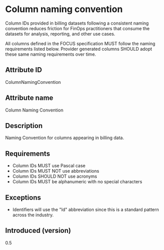 # Column naming convention

Column IDs provided in billing datasets following a consistent naming convention reduces friction for FinOps
practitioners that consume the datasets for analysis, reporting, and other use cases.

All columns defined in the FOCUS specification MUST follow the naming requirements listed below. Provider generated
columns SHOULD adopt these same naming requirements over time.

## Attribute ID

ColumnNamingConvention

## Attribute name

Column Naming Convention

## Description

Naming Convention for columns appearing in billing data.

## Requirements

* Column IDs MUST use Pascal case
* Column IDs MUST NOT use abbreviations
* Column IDs SHOULD NOT use acronyms
* Column IDs MUST be alphanumeric with no special characters

## Exceptions

* Identifiers will use the "Id" abbreviation since this is a standard pattern across the industry.

## Introduced (version)

0.5
